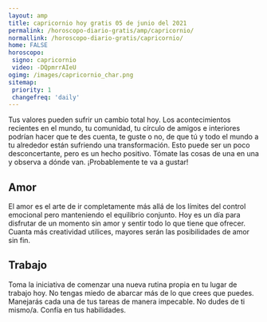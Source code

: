 ```yaml
---
layout: amp
title: capricornio hoy gratis 05 de junio del 2021 
permalink: /horoscopo-diario-gratis/amp/capricornio/
normallink: /horoscopo-diario-gratis/capricornio/
home: FALSE
horoscopo:
 signo: capricornio
 video: -DQpmrrAIeU
ogimg: /images/capricornio_char.png
sitemap:
 priority: 1
 changefreq: 'daily'
---
```



Tus valores pueden sufrir un cambio total hoy. Los acontecimientos recientes en el mundo, tu comunidad, tu círculo de amigos e interiores podrían hacer que te des cuenta, te guste o no, de que tú y todo el mundo a tu alrededor están sufriendo una transformación. Esto puede ser un poco desconcertante, pero es un hecho positivo. Tómate las cosas de una en una y observa a dónde van. ¡Probablemente te va a gustar!

## Amor

El amor es el arte de ir completamente más allá de los límites del control emocional pero manteniendo el equilibrio conjunto. Hoy es un día para disfrutar de un momento sin amor y sentir todo lo que tiene que ofrecer. Cuanta más creatividad utilices, mayores serán las posibilidades de amor sin fin.

## Trabajo

Toma la iniciativa de comenzar una nueva rutina propia en tu lugar de trabajo hoy. No tengas miedo de abarcar más de lo que crees que puedes. Manejarás cada una de tus tareas de manera impecable. No dudes de ti mismo/a. Confía en tus habilidades.